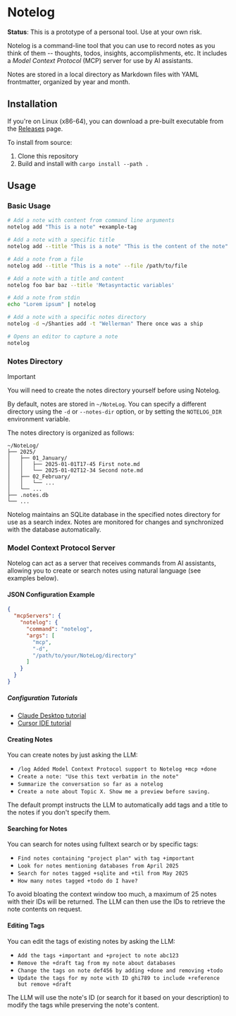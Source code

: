 # Notelog

**Status**: This is a prototype of a personal tool. Use at your own risk.


Notelog is a command-line tool that you can use to record notes as you think of them -- thoughts, todos, insights, accomplishments, etc. It includes a *Model Context Protocol* (MCP) server for use by AI assistants.

Notes are stored in a local directory as Markdown files with YAML frontmatter, organized by year and month.

## Installation

If you're on Linux (x86-64), you can download a pre-built executable from the [Releases](https://github.com/DataWraith/notelog/releases) page.

To install from source:

1. Clone this repository
2. Build and install with `cargo install --path .`

## Usage

### Basic Usage

```bash
# Add a note with content from command line arguments
notelog add "This is a note" +example-tag

# Add a note with a specific title
notelog add --title "This is a note" "This is the content of the note"

# Add a note from a file
notelog add --title "This is a note" --file /path/to/file

# Add a note with a title and content
notelog foo bar baz --title 'Metasyntactic variables'

# Add a note from stdin
echo "Lorem ipsum" | notelog

# Add a note with a specific notes directory
notelog -d ~/Shanties add -t "Wellerman" There once was a ship

# Opens an editor to capture a note
notelog
```

### Notes Directory

> [!IMPORTANT]
> You will need to create the notes directory yourself before using Notelog.

By default, notes are stored in `~/NoteLog`. You can specify a different directory using the `-d` or `--notes-dir` option, or by setting the `NOTELOG_DIR` environment variable.

The notes directory is organized as follows:

```
~/NoteLog/
├── 2025/
│   ├── 01_January/
│   │   ├── 2025-01-01T17-45 First note.md
│   │   └── 2025-01-02T12-34 Second note.md
│   ├── 02_February/
│   │   └── ...
│   └── ...
├── .notes.db
└── ...
```

Notelog maintains an SQLite database in the specified notes directory for use as a search index. Notes are monitored for changes and synchronized with the database automatically.

### Model Context Protocol Server

Notelog can act as a server that receives commands from AI assistants, allowing you to create or search notes using natural language (see examples below).

#### JSON Configuration Example

```json
{
  "mcpServers": {
    "notelog": {
      "command": "notelog",
      "args": [
        "mcp",
        "-d",
        "/path/to/your/NoteLog/directory"
      ]
    }
  }
}
```

##### Configuration Tutorials

* [Claude Desktop tutorial](https://modelcontextprotocol.info/docs/quickstart/user/)
* [Cursor IDE tutorial](https://docs.cursor.com/context/model-context-protocol)

#### Creating Notes

You can create notes by just asking the LLM:

- `/log Added Model Context Protocol support to Notelog +mcp +done`
- `Create a note: "Use this text verbatim in the note"`
- `Summarize the conversation so far as a notelog`
- `Create a note about Topic X. Show me a preview before saving.`

The default prompt instructs the LLM to automatically add tags and a title to the notes if you don't specify them.

#### Searching for Notes

You can search for notes using fulltext search or by specific tags:

- `Find notes containing "project plan" with tag +important`
- `Look for notes mentioning databases from April 2025`
- `Search for notes tagged +sqlite and +til from May 2025`
- `How many notes tagged +todo do I have?`

To avoid bloating the context window too much, a maximum of 25 notes with their IDs will be returned. The LLM can then use the IDs to retrieve the note contents on request.

#### Editing Tags

You can edit the tags of existing notes by asking the LLM:

- `Add the tags +important and +project to note abc123`
- `Remove the +draft tag from my note about databases`
- `Change the tags on note def456 by adding +done and removing +todo`
- `Update the tags for my note with ID ghi789 to include +reference but remove +draft`

The LLM will use the note's ID (or search for it based on your description) to modify the tags while preserving the note's content.
